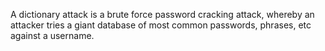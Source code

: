 A dictionary attack is a brute force password cracking attack, whereby an attacker tries a giant database of most common passwords, phrases, etc against a username.